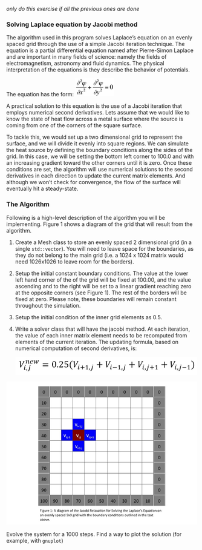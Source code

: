 *only do this exercise if all the previous ones are done*

### Solving Laplace equation by Jacobi method

The algorithm used in this program solves Laplace’s equation on an
evenly spaced grid through the use of a simple Jacobi iteration
technique. The equation is a partial differential equation named after
Pierre-Simon Laplace and are important in many fields of science: namely
the fields of electromagnetism, astronomy and fluid dynamics. The
physical interpretation of the equations is they describe the behavior
of potentials.

The equation has the form:
![Equation 1](./jacobiEq1.jpg)

A practical solution to this equation is the use of a Jacobi iteration
that employs numerical second derivatives. Lets assume that we would
like to know the state of heat flow across a metal surface where the
source is coming from one of the corners of the square surface.

To tackle this, we would set up a two dimensional grid to represent the
surface, and we will divide it evenly into square regions. We can
simulate the heat source by defining the boundary conditions along the
sides of the grid. In this case, we will be setting the bottom left
corner to 100.0 and with an increasing gradient toward the other corners
until it is zero. Once these conditions are set, the algorithm will use
numerical solutions to the second derivatives in each direction to
update the current matrix elements. And although we won’t check for
convergence, the flow of the surface will eventually hit a
steady-state.



### The Algorithm

Following is a high-level description of the algorithm you will be
implementing. Figure 1 shows a diagram of the grid that will result from
the algorithm.

1.  Create a Mesh class to store an evenly spaced 2 dimensional grid (in a single `std::vector`). You will need to leave space for the boundaries, as they do not belong to the main grid (i.e. a 1024 x 1024 matrix would need 1026x1026 to leave room for the borders).
    
2.  Setup the initial constant boundary conditions. The value at the
    lower left hand corner of the of the grid will be fixed at 100.00,
    and the value ascending and to the right will be set to a linear
    gradient reaching zero at the opposite corners (see Figure 1). The
    rest of the borders will be fixed at zero. Please note, these
    boundaries will remain constant throughout the simulation.
    
3.  Setup the initial condition of the inner grid elements as 0.5.
    
5.  Write a solver class that will have the jacobi method. At each iteration, the value of each inner matrix element needs to be recomputed from elements of the current iteration. The updating formula, based on numerical computation of second derivatives, is:
    
    ![Equation 2](eqn.PNG)
    

![Figure1](jacobiFigure1.jpg)

Evolve the system for a 1000 steps. Find a way to plot the solution (for example, with `gnuplot`)



